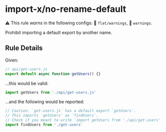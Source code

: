 # import-x/no-rename-default

⚠️ This rule _warns_ in the following configs: 🚸 `flat/warnings`, 🚸 `warnings`.

<!-- end auto-generated rule header -->

Prohibit importing a default export by another name.

## Rule Details

Given:

```js
// api/get-users.js
export default async function getUsers() {}
```

...this would be valid:

```js
import getUsers from './api/get-users.js'
```

...and the following would be reported:

```js
// Caution: `get-users.js` has a default export `getUsers`.
// This imports `getUsers` as `findUsers`.
// Check if you meant to write `import getUsers from './api/get-users'` instead.
import findUsers from './get-users'
```
